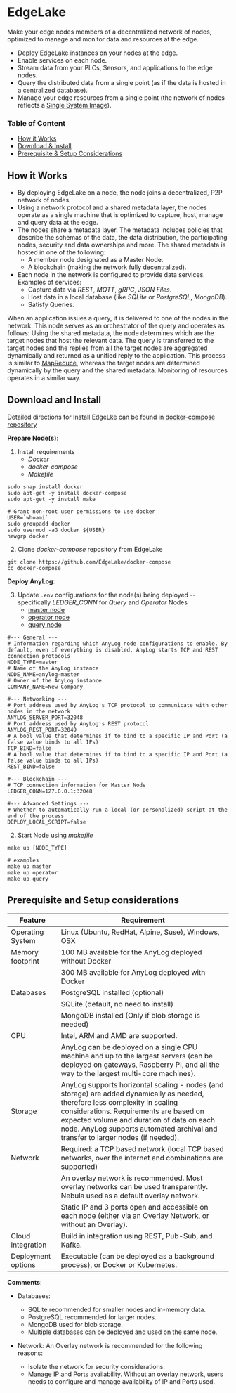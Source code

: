 # EdgeLake

Make your edge nodes members of a decentralized network of nodes, optimized to manage and monitor data and resources at the edge.
* Deploy EdgeLake instances on your nodes at the edge. 
* Enable services on each node. 
* Stream data from your PLCs, Sensors, and applications to the edge nodes. 
* Query the distributed data from a single point (as if the data is hosted in a centralized database). 
* Manage your edge resources from a single point (the network of nodes reflects a [Single System Image](https://en.wikipedia.org/wiki/Single_system_image)).

### Table of Content
* [How it Works](#how-it-works)
* [Download & Install](#download-and-install)
* [Prerequisite & Setup Considerations](#prerequisite-and-setup-considerations)


## How it Works
* By deploying EdgeLake on a node, the node joins a decentralized, P2P network of nodes.
* Using a network protocol and a shared metadata layer, the nodes operate as a single machine that is optimized to capture, host, manage and query data at the edge. 
* The nodes share a metadata layer. The metadata includes policies that describe the schemas of the data, the data distribution, the participating nodes, security and data ownerships and more. 
The shared metadata is hosted in one of the following:
  * A member node designated as a Master Node.
  * A blockchain (making the network fully decentralized).
* Each node in the network is configured to provide data services. Examples of services:
  * Capture data via _REST_, _MQTT_, _gRPC_, _JSON Files_.
  * Host data in a local database (like _SQLite_ or _PostgreSQL_, _MongoDB_).
  * Satisfy Queries.

When an application issues a query, it is delivered to one of the nodes in the network. This node serves as an orchestrator of the query and operates as follows:
Using the shared metadata, the node determines which are the target nodes that host the relevant data. The query is transferred to the target nodes and the replies from all the target nodes are aggregated dynamically and returned as a unified reply to the application. 
This process is similar to [MapReduce](https://en.wikipedia.org/wiki/MapReduce), whereas the target nodes are determined dynamically by the query and the shared metadata. Monitoring of resources operates in a similar way.

## Download and Install

Detailed directions for Install EdgeLke can be found in [docker-compose repository](https://github.com/EdgeLake/docker-compose)

**Prepare Node(s)**:
1. Install requirements
   * _Docker_
   * _docker-compose_
   * _Makefile_
```shell
sudo snap install docker
sudo apt-get -y install docker-compose 
sudo apt-get -y install make
 
# Grant non-root user permissions to use docker
USER=`whoami` 
sudo groupadd docker 
sudo usermod -aG docker ${USER} 
newgrp docker
```

2. Clone _docker-compose_ repository from EdgeLake
```shell
git clone https://github.com/EdgeLake/docker-compose
cd docker-compose
```

**Deploy AnyLog**:

3. Update `.env` configurations for the node(s) being deployed -- specifically _LEDGER_CONN_ for _Query_ and _Operator_ Nodes  
   * [master node](https://github.com/EdgeLake/docker-compose/tree/main/docker_makefile/anylog_master.env)
   * [operator node](https://github.com/EdgeLake/docker-compose/tree/main/docker_makefile/anylog_operator.env)
   * [query node](https://github.com/EdgeLake/docker-compose/tree/main/docker_makefile/anylog_query.env)

```dotenv
#--- General ---
# Information regarding which AnyLog node configurations to enable. By default, even if everything is disabled, AnyLog starts TCP and REST connection protocols
NODE_TYPE=master
# Name of the AnyLog instance
NODE_NAME=anylog-master
# Owner of the AnyLog instance
COMPANY_NAME=New Company

#--- Networking ---
# Port address used by AnyLog's TCP protocol to communicate with other nodes in the network
ANYLOG_SERVER_PORT=32048
# Port address used by AnyLog's REST protocol
ANYLOG_REST_PORT=32049
# A bool value that determines if to bind to a specific IP and Port (a false value binds to all IPs)
TCP_BIND=false
# A bool value that determines if to bind to a specific IP and Port (a false value binds to all IPs)
REST_BIND=false

#--- Blockchain ---
# TCP connection information for Master Node
LEDGER_CONN=127.0.0.1:32048

#--- Advanced Settings ---
# Whether to automatically run a local (or personalized) script at the end of the process
DEPLOY_LOCAL_SCRIPT=false
```

2. Start Node using _makefile_
```shell
make up [NODE_TYPE]

# examples
make up master
make up operator
make up query
```

## Prerequisite and Setup considerations
| Feature               | Requirement  |
| --------------------- | ------------| 
| Operating System      | Linux (Ubuntu, RedHat, Alpine, Suse), Windows, OSX |
| Memory footprint      | 100 MB available for the AnyLog deployed without Docker |
|                       | 300 MB available for AnyLog deployed with Docker |
| Databases             | PostgreSQL installed (optional) |
|                       | SQLite (default, no need to install) |
|                       | MongoDB installed (Only if blob storage is needed) |
| CPU                   | Intel, ARM and AMD are supported. |
|                       | AnyLog can be deployed on a single CPU machine and up to the largest servers (can be deployed on gateways, Raspberry PI, and all the way to the largest multi-core machines).|
| Storage               | AnyLog supports horizontal scaling - nodes (and storage) are added dynamically as needed, therefore less complexity in scaling considerations. Requirements are based on expected volume and duration of data on each node. AnyLog supports automated archival and transfer to larger nodes (if needed). |
| Network               | Required: a TCP based network (local TCP based networks, over the internet and combinations are supported) |
|                       | An overlay network is recommended. Most overlay networks can be used transparently. Nebula used as a default overlay network. |
|                       | Static IP and 3 ports open and accessible on each node (either via an Overlay Network, or without an Overlay). |
| Cloud Integration     | Build in integration using REST, Pub-Sub, and Kafka. |
| Deployment options    | Executable (can be deployed as a background process), or Docker or Kubernetes. |


**Comments**:
* Databases: 
  - SQLite recommended for smaller nodes and in-memory data.
  - PostgreSQL recommended for larger nodes.
  - MongoDB used for blob storage.
  - Multiple databases can be deployed and used on the same node.
    
* Network:
    An Overlay network is recommended for the following reasons:
    - Isolate the network for security considerations.
    - Manage IP and Ports availability. Without an overlay network, users needs to configure and manage availability 
      of IP and Ports used.
